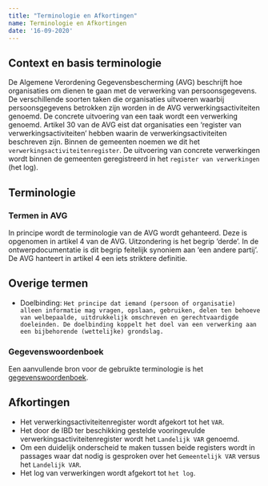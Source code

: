 ```yaml
---
title: "Terminologie en Afkortingen"
name: Terminologie en Afkortingen
date: '16-09-2020'
---
```


## Context en basis terminologie
De Algemene Verordening Gegevensbescherming (AVG) beschrijft hoe organisaties om dienen te gaan met de verwerking van persoonsgegevens. De verschillende soorten taken die organisaties uitvoeren waarbij persoonsgegevens betrokken zijn worden in de AVG verwerkingsactiviteiten genoemd. De concrete uitvoering van een taak wordt een verwerking genoemd. Artikel 30 van de AVG eist dat organisaties een ‘register van verwerkingsactiviteiten’ hebben waarin de verwerkingsactiviteiten beschreven zijn. Binnen de gemeenten noemen we dit het `verwerkingsactiviteitenregister`. De uitvoering van concrete verwerkingen wordt binnen de gemeenten geregistreerd in het `register van verwerkingen` (het log). 

## Terminologie

### Termen in AVG
In principe wordt de terminologie van de AVG wordt gehanteerd. Deze is opgenomen in artikel 4 van de AVG. Uitzondering is het begrip ‘derde’. In de ontwerpdocumentatie is dit begrip feitelijk synoniem aan ‘een andere partij’. De AVG hanteert in artikel 4 een iets striktere definitie.

## Overige termen
- Doelbinding: `Het principe dat iemand (persoon of organisatie) alleen informatie mag vragen, opslaan, gebruiken, delen ten behoeve van welbepaalde, uitdrukkelijk omschreven en gerechtvaardigde doeleinden. De doelbinding koppelt het doel van een verwerking aan een bijbehorende (wettelijke) grondslag.`

### Gegevenswoordenboek
Een aanvullende bron voor de gebruikte terminologie is het [gegevenswoordenboek](../../gegevenswoordenboek/readme.md).

## Afkortingen
-	Het verwerkingsactiviteitenregister wordt afgekort tot het `VAR`.
-	Het door de IBD ter beschikking gestelde vooringevulde verwerkingsactiviteitenregister wordt het `Landelijk VAR` genoemd.
-	Om een duidelijk onderscheid te maken tussen beide registers wordt in passages waar dat nodig is gesproken over het `Gemeentelijk VAR` versus het `Landelijk VAR`.
-	Het log van verwerkingen wordt afgekort tot `het log`. 


